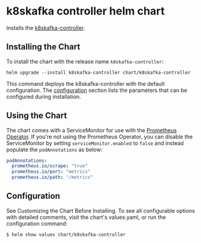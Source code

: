 # k8skafka controller helm chart

Installs the [k8skafka-controller](https://github.com/DoodleScheduling/k8skafka-controller).

## Installing the Chart

To install the chart with the release name `k8skafka-controller`:

```console
helm upgrade --install k8skafka-controller chart/k8skafka-controller
```

This command deploys the k8skafka-controller with the default configuration. The [configuration](#configuration) section lists the parameters that can be configured during installation.

## Using the Chart

The chart comes with a ServiceMonitor for use with the [Prometheus Operator](https://github.com/helm/charts/tree/master/stable/prometheus-operator).
If you're not using the Prometheus Operator, you can disable the ServiceMonitor by setting `serviceMonitor.enabled` to `false` and instead
populate the `podAnnotations` as below:

```yaml
podAnnotations:
  prometheus.io/scrape: "true"
  prometheus.io/port: "metrics"
  prometheus.io/path: "/metrics"
```

## Configuration

See Customizing the Chart Before Installing. To see all configurable options with detailed comments, visit the chart's values.yaml, or run the configuration command:

```sh
$ helm show values chart/k8skafka-controller
```
